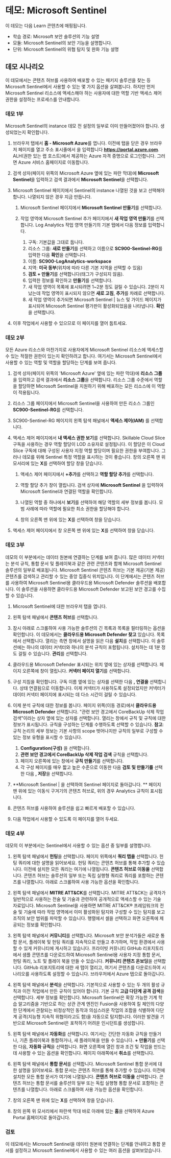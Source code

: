 <!---
---
데모: 제목: 'Microsoft Sentinel' 학습 경로/모듈/제목: '학습 경로: Microsoft 보안 솔루션의 기능 설명; 모듈 3: Microsoft Sentinel의 보안 기능 설명 단원 3: Microsoft Sentinel의 위협 탐지 및 완화 기능 설명
---
--->

# 데모: Microsoft Sentinel

이 데모는 다음 Learn 콘텐츠에 매핑됩니다.

- 학습 경로: Microsoft 보안 솔루션의 기능 설명
- 모듈: Microsoft Sentinel의 보안 기능을 설명합니다.
- 단위: Microsoft Sentinel의 위협 탐지 및 완화 기능 설명

## 데모 시나리오

이 데모에서는 콘텐츠 허브를 사용하여 배포할 수 있는 패키지 솔루션을 찾는 등 Microsoft Sentinel에서 사용할 수 있는 몇 가지 옵션을 살펴봅니다.  하지만 먼저 Microsoft Sentinel 리소스에 액세스해야 하는 사용자에 대한 역할 기반 액세스 제어 권한을 설정하는 프로세스를 안내합니다.

### 데모 1부

Microsoft Sentinel의 instance 데모 전 설정의 일부로 이미 만들어졌어야 합니다. 생성되었는지 확인합니다.

1. 브라우저 탭에서 **홈 - Microsoft Azure**를 엽니다.  이전에 탭을 닫은 경우 브라우저 페이지를 열고 주소 표시줄에서 을 입력합니다 **https://portal.azure.com**. ALH(권한 있는 랩 호스트)에서 제공하는 Azure 자격 증명으로 로그인합니다.  그러면 Azure 서비스 홈페이지로 이동합니다.

1. 검색 상자(페이지 위쪽의 Microsoft Azure 옆에 있는 파란 막대)에 **Microsoft Sentinel**을 입력하고 검색 결과에서 **Microsoft Sentinel**을 선택합니다.  

1. Microsoft Sentinel 페이지에서 Sentinel의 instance 나열된 것을 보고 선택해야 합니다.  나열되지 않은 경우 지금 만듭니다.
    1. Microsoft Sentinel 페이지에서 **Microsoft Sentinel 만들기**를 선택합니다.

    1. 작업 영역에 Microsoft Sentinel 추가 페이지에서 **새 작업 영역 만들기**를 선택합니다. Log Analytics 작업 영역 만들기의 기본 탭에서 다음 정보를 입력합니다.
        1. 구독: 기본값을 그대로 둡니다.
        1. 리소스 그룹: **새로 만들기**를 선택하고 이름으로 **SC900-Sentinel-RG**를 입력한 다음 **확인**을 선택합니다.
        1. 이름: **SC900-LogAnalytics-workspace**
        1. 지역: **미국 동부**(위치에 따라 다른 기본 지역을 선택할 수 있음)
        1. **검토 + 만들기**를 선택합니다(태그가 구성되지 않음).
        1. 입력한 정보를 확인하고 **만들기**를 선택합니다.
        1. 새 작업 영역이 목록에 표시되려면 1~2분 정도 걸릴 수 있습니다. 2분이 지났는데 작업 영역이 표시되지 않으면 **새로 고침**, **추가**를 차례로 선택합니다.
        1. 새 작업 영역이 추가되면 Microsoft Sentinel | 뉴스 및 가이드 페이지가 표시되어 Microsoft Sentinel 평가판이 활성화되었음을 나타냅니다.  **확인**을 선택합니다.

1. 이후 작업에서 사용할 수 있으므로 이 페이지를 열어 둡트세요.

### 데모 2부

모든 Azure 리소스와 마찬가지로 사용자에게 Microsoft Sentinel 리소스에 액세스할 수 있는 적절한 권한이 있는지 확인하려고 합니다. 여기서는 Microsoft Sentinel에서 사용할 수 있는 역할 및 역할을 할당하는 단계를 보여 줍니다.  

1. 검색 상자(페이지 위쪽의 'Microsoft Azure' 옆에 있는 파란 막대)에 **리소스 그룹**을 입력하고 검색 결과에서 **리소스 그룹**을 선택합니다. 리소스 그룹 수준에서 역할을 할당하면 Microsoft Sentinel을 지원하기 위해 배포하는 모든 리소스에 이 역할이 적용됩니다.

1. 리소스 그룹 페이지에서 Microsoft Sentinel을 사용하여 만든 리소스 그룹인 **SC900-Sentinel-RG**를 선택합니다.

1. SC900-Sentinel-RG 페이지의 왼쪽 탐색 패널에서 **액세스 제어(IAM)** 를 선택합니다.

1. 액세스 제어 페이지에서 **내 액세스 권한 보기**를 선택합니다.  Skillable Cloud Slice 구독을 사용하는 경우 역할 할당이 LOD 소유자로 설정됩니다. 이 할당은 이 Cloud Slice 구독에 대해 구성된 사용자 지정 역할 할당이며 필요한 권한을 부여합니다. 그러나 데모를 위해 Sentinel 특정 역할을 표시하는 것이 좋습니다.  창의 오른쪽 맨 위 모서리에 있는 **X**를 선택하여 할당 창을 닫습니다.

    1. 액세스 제어 페이지에서 **+추가**를 선택하고 **역할 할당 추가**를 선택합니다.

    1. 역할 할당 추가 창이 열립니다.  검색 상자에 **Microsoft Sentinel** 을 입력하여 Microsoft Sentinel과 연결된 역할을 확인합니다.
    1. 나열된 역할 중 하나에서 **보기**를 선택하여 해당 역할의 세부 정보를 봅니다.  모범 사례에 따라 역할에 필요한 최소 권한을 할당해야 합니다.  

    1. 창의 오른쪽 맨 위에 있는 **X**를 선택하여 창을 닫습니다.

1. 액세스 제어 페이지에서 창 오른쪽 맨 위에 있는 **X**를 선택하여 창을 닫습니다.

### 데모 3부

데모의 이 부분에서는 데이터 원본에 연결하는 단계를 보여 줍니다. 많은 데이터 커넥터는 분석 규칙, 통합 문서 및 플레이북과 같은 관련 콘텐츠와 함께 Microsoft Sentinel 솔루션의 일부로 배포됩니다. Microsoft Sentinel 콘텐츠 허브는 기본 제공(기본 제공) 콘텐츠를 검색하고 관리할 수 있는 중앙 집중식 위치입니다. 이 단계에서는 콘텐츠 허브를 사용하여 Microsoft Sentinel용 클라우드용 Microsoft Defender 솔루션을 배포합니다.  이 솔루션을 사용하면 클라우드용 Microsoft Defender 보고된 보안 경고를 수집할 수 있습니다.

1. Microsoft Sentinel에 대한 브라우저 탭을 엽니다.

1. 왼쪽 탐색 패널에서 **콘텐츠 허브**를 선택합니다.

1. 잠시 아래로 스크롤하여 사용 가능한 솔루션의 긴 목록과 목록을 필터링하는 옵션을 확인합니다.  이 데모에서는 **클라우드용 Microsoft Defender 찾고** 있습니다.  목록에서 선택합니다.  열리는 측면 창에서 설명을 읽은 다음 **설치**를 선택합니다.  이 솔루션에는 하나의 데이터 커넥터와 하나의 분석 규칙이 포함됩니다. 설치하는 데 1분 정도 걸릴 수 있습니다.  **관리**를 선택합니다.

1. 클라우드용 Microsoft Defender 표시되는 위치 옆에 있는 상자를 선택합니다.  페이지 오른쪽에 창이 열립니다.  **커넥터 페이지 열기**를 선택합니다.

1. 구성 지침을 확인합니다.  구독 이름 옆에 있는 상자를 선택한 다음 **, 연결을** 선택합니다.  상태 연결됨으로 이동합니다.  이제 커넥터가 사용하도록 설정되었지만 커넥터가 데이터 커넥터 페이지에 표시되는 데 다소 시간이 걸릴 수 있습니다.  

1. 이제 분석 규칙에 대한 정보를 봅니다.  페이지 위쪽(이동 경로)에서 **클라우드용 Microsoft Defender** 선택합니다.  "관련 보안 경고에서 CoreBackUp 삭제 작업 검색"이라는 상자 옆에 있는 상자를 선택합니다. 열리는 창에서 규칙 및 규칙에 대한 정보가 표시됩니다.  규칙을 구성하는 단계를 수행하도록 선택할 수 있습니다.  **참고**: 규칙 논리의 세부 정보는 기본 사항의 scope 벗어나지만 규칙의 일부로 구성할 수 있는 정보 유형을 표시할 수 있습니다.  
    1. **Configuration(구성)** 을 선택합니다.
    1. **관련 보안 경고에서 CoreBackUp 삭제 작업 검색** 규칙을 선택합니다.
    1. 페이지 오른쪽에 있는 창에서 **규칙 만들기**를 선택합니다.
    1. 각 구성 페이지를 매우 짧고 높은 수준으로 이동한 다음 **검토 및 만들기를** 선택한 다음 **, 저장**을 선택합니다.

1. **Microsoft Sentinel | 을 선택하여 Sentinel 페이지로 돌아갑니다. ** 페이지 맨 위에 있는 이동식 구겨기의 콘텐츠 허브로, 위의 경우 Analytics 규칙이 표시됩니다.

1. 콘텐츠 허브를 사용하여 솔루션을 쉽고 빠르게 배포할 수 있습니다.

1. 다음 작업에서 사용할 수 있도록 이 페이지를 열어 두세요.

### 데모 4부

데모의 이 부분에서는 Sentinel에서 사용할 수 있는 옵션 중 일부를 설명합니다.

1. 왼쪽 탐색 패널에서 **헌팅**을 선택합니다.  페이지 위쪽에서 **쿼리 탭을** 선택합니다. 헌팅 쿼리에 대한 설명을 읽어보세요. 헌팅 쿼리는 콘텐츠 허브를 통해 추가할 수 있습니다. 이전에 설치한 모든 쿼리는 여기에 나열됩니다. **콘텐츠 허브로 이동을** 선택합니다.  콘텐츠 허브는 솔루션의 일부 또는 독립 실행형 쿼리로 쿼리를 포함하는 콘텐츠를 나열합니다.  아래로 스크롤하여 사용 가능한 옵션을 확인합니다.

1. 왼쪽 탐색 패널에서 **MITRE ATT&CK**를 선택합니다.  MITRE ATT&CK는 공격자가 일반적으로 사용하는 전술 및 기술과 관련하여 공개적으로 액세스할 수 있는 기술 자료입니다. Microsoft Sentinel을 사용하면 MITRE ATT&CK® 프레임워크의 전술 및 기술에 따라 작업 영역에서 이미 활성화된 탐지와 구성할 수 있는 탐지를 보고 조직의 보안 범위를 파악할 수 있습니다.  행렬에서 셀을 선택하고 화면 오른쪽에 제공되는 정보를 확인합니다.  

1. 왼쪽 탐색 패널에서 **커뮤니티**를 선택합니다. Microsoft 보안 분석가들은 새로운 통합 문서, 플레이북 및 헌팅 쿼리를 지속적으로 만들고 추가하며, 작업 환경에서 사용할 수 있게 커뮤니티에 게시하고 있습니다. 프라이빗 커뮤니티 GitHub 리포지토리에서 샘플 콘텐츠를 다운로드하여 Microsoft Sentinel용 사용자 지정 통합 문서, 헌팅 쿼리, 노트 및 플레이 북을 만들 수 있습니다.  **커뮤니티 콘텐츠 온보딩**을 선택합니다.  GitHub 리포지토리에 대한 새 탭이 열리고, 여기서 콘텐츠를 다운로드하여 시나리오를 사용하도록 설정할 수 있습니다.  브라우저에서 Azure 탭으로 돌아갑니다.

1. 왼쪽 탐색 패널에서 **분석**을 선택합니다.  기본적으로 사용할 수 있는 두 개의 활성 규칙과 이전 작업에서 만든 규칙이 있어야 합니다. 기본 규칙 **고급 다단계 공격 검색**을 선택합니다.  세부 정보를 확인합니다.  Microsoft Sentinel은 확장 가능한 기계 학습 알고리즘을 기반으로 하는 상관 관계 엔진인 Fusion을 사용하여 킬 체인의 다양한 단계에서 관찰되는 비정상적인 동작과 의심스러운 작업의 조합을 식별하여 다단계 공격(지능형 지속적 위협이라고도 함)을 자동으로 탐지합니다. 이러한 발견을 기반으로 Microsoft Sentinel은 포착하기 어려운 인시던트를 생성합니다.

1. 왼쪽 탐색 패널에서 **자동화**를 선택합니다.  여기서는 간단한 자동화 규칙을 만들거나, 기존 플레이북과 통합하거나, 새 플레이북을 만들 수 있습니다.  **+ 만들기**를 선택한 다음, **자동화 규칙**을 선택합니다.  화면 오른쪽에 열린 창과 조건 및 작업을 만드는 데 사용할 수 있는 옵션을 확인합니다.  페이지 아래쪽에서 **취소**를 선택합니다.

1. 왼쪽 탐색 패널에서 **통합 문서**를 선택합니다. Microsoft Sentinel 통합 문서에 대한 설명을 읽어보세요.  통합 문서는 콘텐츠 허브를 통해 추가할 수 있습니다. 이전에 설치한 모든 통합 문서가 여기에 나열됩니다. **콘텐츠 허브로 이동을** 선택합니다.  콘텐츠 허브는 통합 문서를 솔루션의 일부 또는 독립 실행형 통합 문서로 포함하는 콘텐츠를 나열합니다. 아래로 스크롤하여 사용 가능한 옵션을 확인합니다.

1. 창의 오른쪽 맨 위에 있는 **X**를 선택하여 창을 닫습니다.

1. 창의 왼쪽 위 모서리에서 파란색 막대 바로 아래에 있는 **홈**을 선택하여 Azure Portal 홈페이지로 돌아갑니다.  

### 검토

이 데모에서는 Microsoft Sentinel을 데이터 원본에 연결하는 단계를 안내하고 통합 문서를 설정하고 Microsoft Sentinel에서 사용할 수 있는 여러 옵션을 살펴보았습니다.

